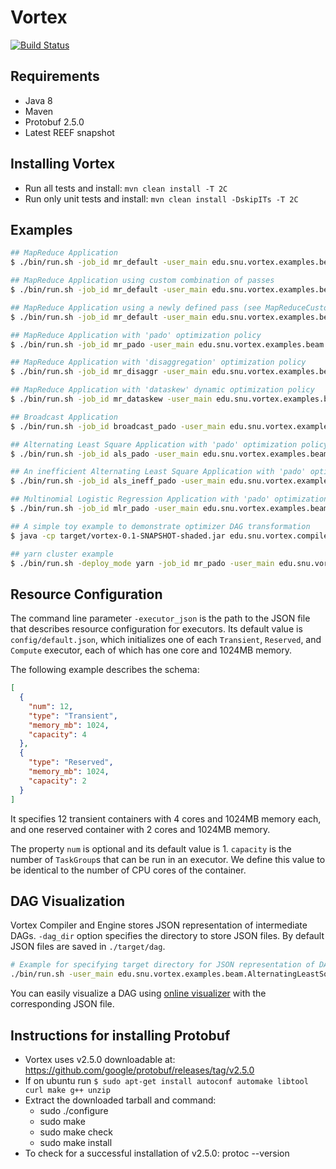 # Vortex 
[![Build Status](https://cmsbuild.snu.ac.kr/buildStatus/icon?job=Vortex-master)](https://cmsbuild.snu.ac.kr/job/Vortex-master/)

## Requirements
* Java 8
* Maven
* Protobuf 2.5.0
* Latest REEF snapshot

## Installing Vortex
* Run all tests and install: `mvn clean install -T 2C`
* Run only unit tests and install: `mvn clean install -DskipITs -T 2C`

## Examples
```bash
## MapReduce Application
$ ./bin/run.sh -job_id mr_default -user_main edu.snu.vortex.examples.beam.MapReduce -optimization_policy default -user_args "`pwd`/src/main/resources/sample_input_mr `pwd`/src/main/resources/sample_output"

## MapReduce Application using custom combination of passes
$ ./bin/run.sh -job_id mr_default -user_main edu.snu.vortex.examples.beam.MapReduce -optimization_policy parallelism,default_stage_partitioning,schedule_group -user_args "`pwd`/src/main/resources/sample_input_mr `pwd`/src/main/resources/sample_output"

## MapReduce Application using a newly defined pass (see MapReduceCustomPass class)
$ ./bin/run.sh -job_id mr_default -user_main edu.snu.vortex.examples.beam.MapReduceCustomPass -optimization_policy parallelism,custom -user_args "`pwd`/src/main/resources/sample_input_mr `pwd`/src/main/resources/sample_output"

## MapReduce Application with 'pado' optimization policy
$ ./bin/run.sh -job_id mr_pado -user_main edu.snu.vortex.examples.beam.MapReduce -optimization_policy pado -user_args "`pwd`/src/main/resources/sample_input_mr `pwd`/src/main/resources/sample_output"

## MapReduce Application with 'disaggregation' optimization policy
$ ./bin/run.sh -job_id mr_disaggr -user_main edu.snu.vortex.examples.beam.MapReduce -optimization_policy disaggregation -user_args "`pwd`/src/main/resources/sample_input_mr `pwd`/src/main/resources/sample_output"

## MapReduce Application with 'dataskew' dynamic optimization policy
$ ./bin/run.sh -job_id mr_dataskew -user_main edu.snu.vortex.examples.beam.MapReduce -optimization_policy dataskew -user_args "`pwd`/src/main/resources/sample_input_mr `pwd`/src/main/resources/sample_output"

## Broadcast Application 
$ ./bin/run.sh -job_id broadcast_pado -user_main edu.snu.vortex.examples.beam.Broadcast -optimization_policy pado -user_args "`pwd`/src/main/resources/sample_input_mr `pwd`/src/main/resources/sample_output"

## Alternating Least Square Application with 'pado' optimization policy
$ ./bin/run.sh -job_id als_pado -user_main edu.snu.vortex.examples.beam.AlternatingLeastSquare -optimization_policy pado -user_args "`pwd`/src/main/resources/sample_input_als 10 3"

## An inefficient Alternating Least Square Application with 'pado' optimization policy (to show optimizer functionalities)
$ ./bin/run.sh -job_id als_ineff_pado -user_main edu.snu.vortex.examples.beam.AlternatingLeastSquareInefficient -optimization_policy pado -user_args "`pwd`/src/main/resources/sample_input_als 10 3"

## Multinomial Logistic Regression Application with 'pado' optimization policy
$ ./bin/run.sh -job_id mlr_pado -user_main edu.snu.vortex.examples.beam.MultinomialLogisticRegression -optimization_policy pado -user_args "`pwd`/src/main/resources/sample_input_mlr 100 5 3"

## A simple toy example to demonstrate optimizer DAG transformation
$ java -cp target/vortex-0.1-SNAPSHOT-shaded.jar edu.snu.vortex.compiler.optimizer.examples.MapReduce

## yarn cluster example
$ ./bin/run.sh -deploy_mode yarn -job_id mr_pado -user_main edu.snu.vortex.examples.beam.MapReduce -optimization_policy pado -user_args "hdfs://v-m:9000/sample_input_mr hdfs://v-m:9000/sample_output_mr"
```

## Resource Configuration
The command line parameter `-executor_json` is the path to the JSON file that describes resource configuration for executors. Its default value is `config/default.json`, which initializes one of each `Transient`, `Reserved`, and `Compute` executor, each of which has one core and 1024MB memory.

The following example describes the schema:

```json
[
  {
    "num": 12,
    "type": "Transient",
    "memory_mb": 1024,
    "capacity": 4
  },
  {
    "type": "Reserved",
    "memory_mb": 1024,
    "capacity": 2
  }
]
```

It specifies 12 transient containers with 4 cores and 1024MB memory each, and one reserved container with 2 cores and 1024MB memory.

The property `num` is optional and its default value is 1. `capacity` is the number of `TaskGroup`s that can be run in an executor. We define this value to be identical to the number of CPU cores of the container.

## DAG Visualization
Vortex Compiler and Engine stores JSON representation of intermediate DAGs.
`-dag_dir` option specifies the directory to store JSON files. By default JSON files are saved in `./target/dag`.

```bash
# Example for specifying target directory for JSON representation of DAGs.
./bin/run.sh -user_main edu.snu.vortex.examples.beam.AlternatingLeastSquare -optimization_policy pado -dag_dir "./target/dag/als" -user_args "`pwd`/src/main/resources/sample_input_als 10 3"
```

You can easily visualize a DAG using [online visualizer](https://service.jangho.kr/vortex-dag/) with the corresponding JSON file.

## Instructions for installing Protobuf
* Vortex uses v2.5.0 downloadable at: https://github.com/google/protobuf/releases/tag/v2.5.0
* If on ubuntu run `$ sudo apt-get install autoconf automake libtool curl make g++ unzip`
* Extract the downloaded tarball and command:
    - sudo ./configure
    - sudo make
    - sudo make check
    - sudo make install
* To check for a successful installation of v2.5.0: protoc --version

